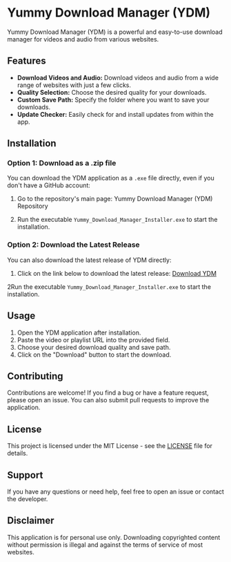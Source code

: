 # Yummy Download Manager (YDM)

Yummy Download Manager (YDM) is a powerful and easy-to-use download manager for videos and audio from various websites.
## Features

- **Download Videos and Audio:** Download videos and audio from a wide range of websites with just a few clicks.
- **Quality Selection:** Choose the desired quality for your downloads.
- **Custom Save Path:** Specify the folder where you want to save your downloads.
- **Update Checker:** Easily check for and install updates from within the app.

## Installation

### Option 1: Download as a .zip file

You can download the YDM application as a `.exe` file directly, even if you don't have a GitHub account:

1. Go to the repository's main page: Yummy Download Manager (YDM) Repository

2. Run the executable `Yummy_Download_Manager_Installer.exe` to start the installation.

### Option 2: Download the Latest Release

You can also download the latest release of YDM directly:

1. Click on the link below to download the latest release:
   [Download YDM](https://github.com/skhasu/download/releases/download/v1.0.0/Yummy_Download_Manager_Installer.exe)

2Run the executable `Yummy_Download_Manager_Installer.exe` to start the installation.

## Usage

1. Open the YDM application after installation.
2. Paste the video or playlist URL into the provided field.
3. Choose your desired download quality and save path.
4. Click on the "Download" button to start the download.

## Contributing

Contributions are welcome! If you find a bug or have a feature request, please open an issue. You can also submit pull requests to improve the application.

## License

This project is licensed under the MIT License - see the [LICENSE](LICENSE) file for details.

## Support

If you have any questions or need help, feel free to open an issue or contact the developer.

## Disclaimer

This application is for personal use only. Downloading copyrighted content without permission is illegal and against the terms of service of most websites.
